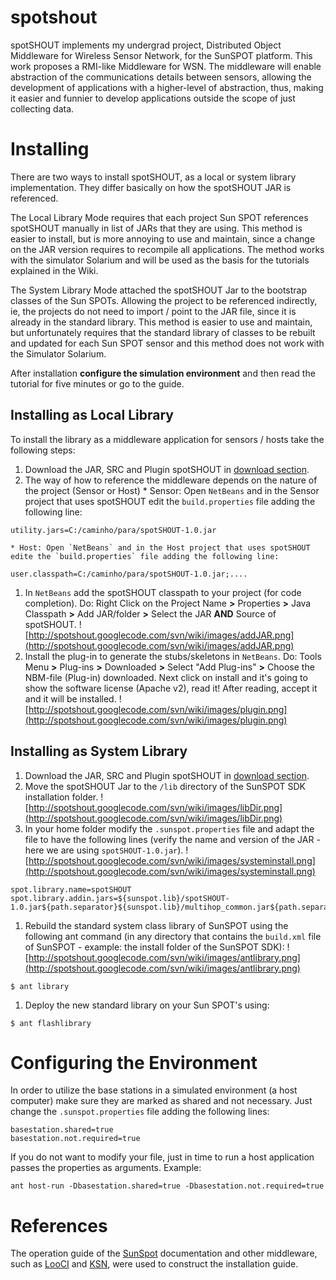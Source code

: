 # spotshout
spotSHOUT implements my undergrad project, Distributed Object Middleware for Wireless Sensor Network, for the SunSPOT platform. This work proposes a RMI-like Middleware for WSN. The middleware will enable abstraction of the communications details between sensors, allowing the development of applications with a higher-level of abstraction, thus, making it easier and funnier to develop applications outside the scope of just collecting data.

# Installing

There are two ways to install spotSHOUT, as a local or system library implementation. They differ basically on how the spotSHOUT JAR is referenced.

The Local Library Mode requires that each project Sun SPOT references spotSHOUT manually in list of JARs that they are using. This method is easier to install, but is more annoying to use and maintain, since a change on the JAR version requires to recompile all applications. The method works with the simulator Solarium and will be used as the basis for the tutorials explained in the Wiki.

The System Library Mode attached the spotSHOUT Jar to the bootstrap classes of the Sun SPOTs. Allowing the project to be referenced indirectly, ie, the projects do not need to import / point to the JAR file, since it is already in the standard library. This method is easier to use and maintain, but unfortunately requires that the standard library of classes to be rebuilt and updated for each Sun SPOT sensor and this method does not work with the Simulator Solarium.

After installation **configure the simulation environment** and then read the tutorial for five minutes or go to the guide.

## Installing as Local Library
To install the library as a middleware application for sensors / hosts take the following steps:
  1. Download the JAR, SRC and Plugin spotSHOUT in [download section](http://code.google.com/p/spotshout/downloads/list).
  1. The way of how to reference the middleware depends on the nature of the project (Sensor or Host)
    * Sensor: Open `NetBeans` and in the Sensor project that uses spotSHOUT edit the `build.properties` file adding the following line:
```
utility.jars=C:/caminho/para/spotSHOUT-1.0.jar
```
    * Host: Open `NetBeans` and in the Host project that uses spotSHOUT edite the `build.properties` file adding the following line:
```
user.classpath=C:/caminho/para/spotSHOUT-1.0.jar;....
```
  1. In `NetBeans` add the spotSHOUT classpath to your project (for code completion). Do: Right Click on the Project Name **>** Properties **>** Java Classpath **>** Add JAR/folder **>** Select the JAR **AND** Source of spotSHOUT. ![http://spotshout.googlecode.com/svn/wiki/images/addJAR.png](http://spotshout.googlecode.com/svn/wiki/images/addJAR.png)
  1. Install the plug-in to generate the stubs/skeletons in `NetBeans`. Do:  Tools Menu **>** Plug-ins **>** Downloaded **>** Select "Add Plug-ins" **>** Choose the NBM-file (Plug-in) downloaded. Next click on install and it's going to show the software license (Apache v2), read it! After reading, accept it and it will be installed. ![http://spotshout.googlecode.com/svn/wiki/images/plugin.png](http://spotshout.googlecode.com/svn/wiki/images/plugin.png)

## Installing as System Library
  1. Download the JAR, SRC and Plugin spotSHOUT in [download section](http://code.google.com/p/spotshout/downloads/list).
  1. Move the spotSHOUT Jar to the `/lib` directory of the SunSPOT SDK installation folder. ![http://spotshout.googlecode.com/svn/wiki/images/libDir.png](http://spotshout.googlecode.com/svn/wiki/images/libDir.png)
  1. In your home folder modify the `.sunspot.properties` file and adapt the file to have the following lines (verify the name and version of the JAR - here we are using `spotSHOUT-1.0.jar`). ![http://spotshout.googlecode.com/svn/wiki/images/systeminstall.png](http://spotshout.googlecode.com/svn/wiki/images/systeminstall.png)
```
spot.library.name=spotSHOUT
spot.library.addin.jars=${sunspot.lib}/spotSHOUT-1.0.jar${path.separator}${sunspot.lib}/multihop_common.jar${path.separator}${sunspot.lib}/transducer_device.jar
```
  1. Rebuild the standard system class library of SunSPOT using the following ant command (in any directory that contains the `build.xml` file of SunSPOT - example: the install folder of the SunSPOT SDK): ![http://spotshout.googlecode.com/svn/wiki/images/antlibrary.png](http://spotshout.googlecode.com/svn/wiki/images/antlibrary.png)
```
$ ant library
```
  1. Deploy the new standard library on your Sun SPOT's using:
```
$ ant flashlibrary
```

# Configuring the Environment
In order to utilize the base stations in a simulated environment (a host computer) make sure they are marked as shared and not necessary. Just change the `.sunspot.properties` file adding the following lines:
```
basestation.shared=true
basestation.not.required=true
```
If you do not want to modify your file, just in time to run a host application passes the properties as arguments. Example:
```
ant host-run -Dbasestation.shared=true -Dbasestation.not.required=true
```

# References
The operation guide of the [SunSpot](http://sunspotworld.com/docs/Yellow/SunSPOT-Programmers-Manual.pdf) documentation and other middleware, such as [LooCI](http://code.google.com/p/looci/wiki/Welcome?tm=6) and [KSN](http://www.ipd.uka.de/KSN/Serialization/), were used to construct the installation guide.


